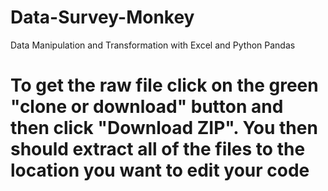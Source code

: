 # Data-Survey-Monkey
Data Manipulation and Transformation with Excel and Python Pandas

# To get the raw file click on the green "clone or download" button and then click "Download ZIP". You then should extract all of the files to the location you want to edit your code

# 
